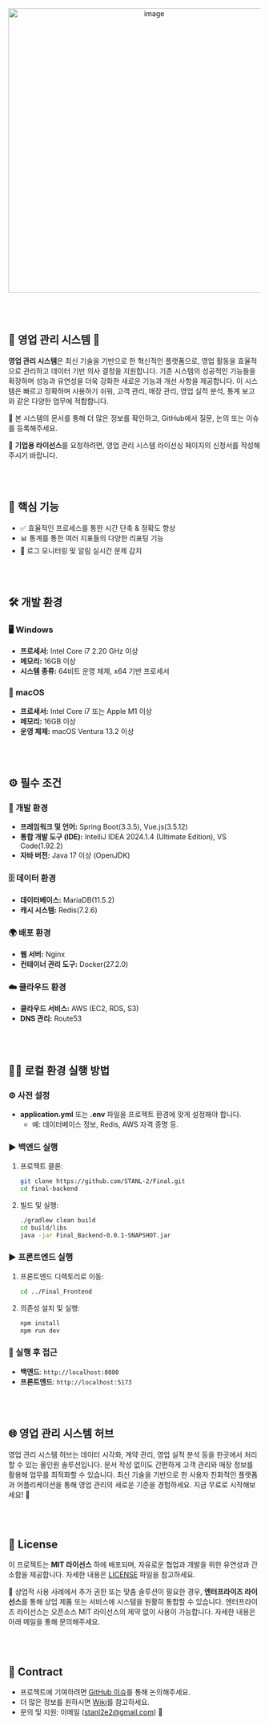 <div align="center">
    <img width="567" alt="image" src="https://github.com/user-attachments/assets/9ca220f4-773b-4be6-a4eb-8e0c00cab4f5">
</div>

<br><br>

## 🌟 영업 관리 시스템 🌟
**영업 관리 시스템**은 최신 기술을 기반으로 한 혁신적인 플랫폼으로, 영업 활동을 효율적으로 관리하고 데이터 기반 의사 결정을 지원합니다. 기존 시스템의 성공적인 기능들을 확장하며 성능과 유연성을 더욱 강화한 새로운 기능과 개선 사항을 제공합니다. 이 시스템은 빠르고 정확하며 사용하기 쉬워, 고객 관리, 매장 관리, 영업 실적 분석, 통계 보고와 같은 다양한 업무에 적합합니다.

📘 본 시스템의 문서를 통해 더 많은 정보를 확인하고, GitHub에서 질문, 논의 또는 이슈를 등록해주세요.

📄 **기업용 라이선스**를 요청하려면, 영업 관리 시스템 라이선싱 페이지의 신청서를 작성해주시기 바랍니다.

<br><br>

## 🚀 핵심 기능
- ✅ 효율적인 프로세스를 통한 시간 단축 & 정확도 향상
- 📊 통계를 통한 여러 지표들의 다양한 리표팅 기능
- 🔔 로그 모니터링 및 알림 실시간 문제 감지

<br><br>

## 🛠️ 개발 환경
### 🖥️ Windows
- **프로세서:** Intel Core i7 2.20 GHz 이상  
- **메모리:** 16GB 이상  
- **시스템 종류:** 64비트 운영 체제, x64 기반 프로세서  

### 🍎 macOS
- **프로세서:** Intel Core i7 또는 Apple M1 이상  
- **메모리:** 16GB 이상  
- **운영 체제:** macOS Ventura 13.2 이상

<br><br>

## ⚙️ 필수 조건
### 🔧 개발 환경
- **프레임워크 및 언어:** Spring Boot(3.3.5), Vue.js(3.5.12)  
- **통합 개발 도구 (IDE):** IntelliJ IDEA 2024.1.4 (Ultimate Edition), VS Code(1.92.2)
- **자바 버전:** Java 17 이상 (OpenJDK)
### 🗄️ 데이터 환경
- **데이터베이스:** MariaDB(11.5.2)  
- **캐시 시스템:** Redis(7.2.6)
### 🌍 배포 환경
- **웹 서버:** Nginx  
- **컨테이너 관리 도구:** Docker(27.2.0)
### ☁️ 클라우드 환경
- **클라우드 서비스:** AWS (EC2, RDS, S3)  
- **DNS 관리:** Route53

<br><br>

## 🧑‍💻 로컬 환경 실행 방법
### ⚙️ 사전 설정
- **application.yml** 또는 **.env** 파일을 프로젝트 환경에 맞게 설정해야 합니다.
  - 예: 데이터베이스 정보, Redis, AWS 자격 증명 등.
 
### ▶️ 백엔드 실행
1. 프로젝트 클론:
    ```bash
    git clone https://github.com/STANL-2/Final.git
    cd final-backend
    ```
2. 빌드 및 실행:
    ```bash
    ./gradlew clean build
    cd build/libs
    java -jar Final_Backend-0.0.1-SNAPSHOT.jar
    ```

### ▶️ 프론트엔드 실행
1. 프론트엔드 디렉토리로 이동:
    ```bash
    cd ../Final_Frontend
    ```
2. 의존성 설치 및 실행:
    ```bash
    npm install
    npm run dev
    ```

### 🔗 실행 후 접근
- **백엔드**: `http://localhost:8080`  
- **프론트엔드**: `http://localhost:5173`

<br><br>

## 🌐 영업 관리 시스템 허브

영업 관리 시스템 허브는 데이터 시각화, 계약 관리, 영업 실적 분석 등을 한곳에서 처리할 수 있는 올인원 솔루션입니다. 문서 작성 없이도 간편하게 고객 관리와 매장 정보를 활용해 업무를 최적화할 수 있습니다. 최신 기술을 기반으로 한 사용자 친화적인 플랫폼과 어플리케이션을 통해 영업 관리의 새로운 기준을 경험하세요. 지금 무료로 시작해보세요! 🚀

<br><br>

## 📜 License
이 프로젝트는 **MIT 라이선스** 하에 배포되며, 자유로운 협업과 개발을 위한 유연성과 간소함을 제공합니다. 자세한 내용은 [LICENSE](./LICENSE) 파일을 참고하세요.

📌 상업적 사용 사례에서 추가 권한 또는 맞춤 솔루션이 필요한 경우, **엔터프라이즈 라이선스**를 통해 상업 제품 또는 서비스에 시스템을 원활히 통합할 수 있습니다. 엔터프라이즈 라이선스는 오픈소스 MIT 라이선스의 제약 없이 사용이 가능합니다. 자세한 내용은 아래 메일을 통해 문의해주세요.

<br><br>

## 🤝 Contract

- 프로젝트에 기여하려면 [GitHub 이슈](https://github.com/STANL-2/Final/issues)를 통해 논의해주세요.
- 더 많은 정보를 원하시면 [Wiki](https://github.com/STANL-2/Final/wiki/STANL2%E2%80%90Final)를 참고하세요.
- 문의 및 지원: 이메일 (stanl2e2@gmail.com) 📧



